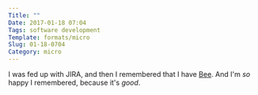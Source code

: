 ```yaml
---
Title: ""
Date: 2017-01-18 07:04
Tags: software development
Template: formats/micro
Slug: 01-18-0704
Category: micro
---
```


I was fed up with JIRA, and then I remembered that I have [Bee]. And I'm *so* happy I remembered, because it's *good*.

[Bee]: http://www.neat.io/bee/
